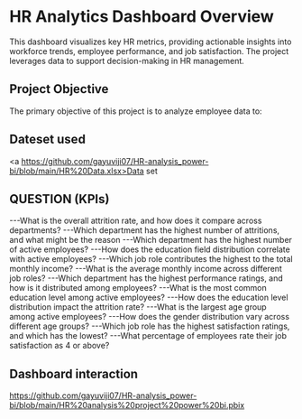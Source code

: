 # HR Analytics Dashboard Overview
This dashboard visualizes key HR metrics, providing actionable insights into workforce trends, employee performance, and job satisfaction. The project leverages data to support decision-making in HR management.



## Project Objective
The primary objective of this project is to analyze employee data to:
## Dateset used 
<a https://github.com/gayuviji07/HR-analysis_power-bi/blob/main/HR%20Data.xlsx>Data set</a>

## QUESTION (KPIs)

---What is the overall attrition rate, and how does it compare across departments?
---Which department has the highest number of attritions, and what might be the reason
---Which department has the highest number of active employees?
---How does the education field distribution correlate with active employees?
---Which job role contributes the highest to the total monthly income?
---What is the average monthly income across different job roles?
---Which department has the highest performance ratings, and how is it distributed among employees?
---What is the most common education level among active employees?
---How does the education level distribution impact the attrition rate?
---What is the largest age group among active employees?
---How does the gender distribution vary across different age groups?
---Which job role has the highest satisfaction ratings, and which has the lowest?
---What percentage of employees rate their job satisfaction as 4 or above?

## Dashboard interaction
https://github.com/gayuviji07/HR-analysis_power-bi/blob/main/HR%20analysis%20project%20power%20bi.pbix
